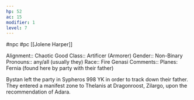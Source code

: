 ```yaml
---
hp: 52
ac: 15
modifier: 1
level: 7
---
```

#npc #pc [[Jolene Harper]]

Alignment:: Chaotic Good
Class:: Artificer (Armorer)
Gender:: Non-Binary
Pronouns:: any/all (usually they)
Race:: Fire Genasi
Comments:: Planes: Fernia (found here by party with their father)

Bystan left the party in Sypheros 998 YK in order to track down their father. They entered a manifest zone to Thelanis at Dragonroost, Zilargo, upon the recommendation of Adara.